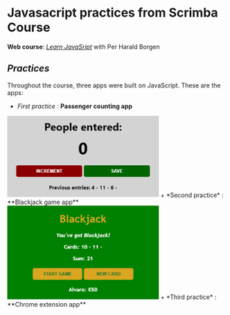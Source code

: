 # Javasacript practices from Scrimba Course

**Web course**: [*Learn JavaSript*](https://scrimba.com/learn/learnjavascript) with Per Harald Borgen

## *Practices*

Throughout the course, three apps were built on JavaScript. These are the apps:

+ *First practice* : **Passenger counting app**
<img src="/PassengerCountingApp/screenshots/passenger_counter.png" alt="Passenger counting app" width="350"/>
+ *Second practice* : **Blackjack game app**
<img src="/BlackjackGame/screenshots/blackjack.png" alt="Blackjack game app" width="350"/>
+ *Third practice* : **Chrome extension app**
